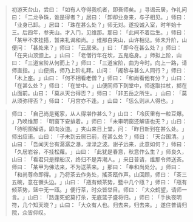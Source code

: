 > 初游天台山，尝曰：​「如有人夺得我机者，即吾师矣。​」寻谒云居，作礼问曰：​「二龙争珠，谁是得者？​」居曰：​「卸却业身来，与子相见。​」师曰：​「业身已卸。​」居曰：​「珠在甚么处？​」师无对。遂投诚入室，时年始十三。后四年，参夹山。才入门，见维那。那曰：​「此间不着后生。​」师曰：​「某甲不求挂搭，暂来礼谒和尚。​」维那白夹山，山许相见。师未升阶，山便问：​「甚处来？​」师曰：​「云居来。​」曰：​「即今在甚么处？​」师曰：​「在夹山顶颁上。​」山曰：​「老僧行年在坎，五鬼临身。​」师拟上阶，山曰：​「三道宝阶从何而上？​」师曰：​「三道宝阶，曲为今时。向上一路，请师直指。​」山便揖，师乃上阶礼拜。山问：​「阇黎与甚么人同行？​」师曰：​「木上座。​」山曰：​「何不相看老僧？​」师曰：​「和尚看他有分？​」山曰：​「在甚么处？​」师曰：​「在堂中。​」山便同师下到堂中，师遂取拄杖，掷在山面前。山曰：​「莫从天台得否？​」师曰：​「非五岳之所生。​」山曰：​「莫从须弥得否？​」师曰：​「月宫亦不逢。​」山曰：​「恁么则从人得也。​」

> 师曰：​「自己尚是冤家，从人得堪作甚么？​」山曰：​「冷灰里有一粒豆爆。​」乃唤维那：​「明窗下安排着。​」师曰：​「未审明窗还解语也无？​」山曰：​「待明窗解语，即向汝道。​」夹山来日上堂，问：​「昨日新到在甚么处。​」师出应诺。山曰：​「子未到云居已前，在甚么处？​」师曰：​「天台国清。​」山曰：​「吾闻天台有潺潺之瀑，渌渌之波。谢子远来，此意如何？​」师曰：​「久居岩谷，不挂松蘿。​」山曰：​「此犹是春意，秋意作么生？​」师良久，山曰：​「看君只是撑船汉，终归不是弄潮人。​」来日普请，维那令师送茶。师曰：​「某甲为佛法来，不为送茶来。​」那曰：​「奉和尚处分。​」师曰：​「和尚尊命即得。​」乃将茶去作务处，搖茶瓯作声。山回顾，师曰：​「茶三五碗，意在镢头边。​」山曰：​「瓶有倾茶势，籃中几个瓯？​」师曰：​「瓶有倾茶势，篮中无一瓯。​」便行茶，时众皆举目。师曰：​「大众鹤望，请师一言。​」山曰：​「路逢死蛇莫打杀，无底篮子盛将归。​」师曰：​「手执夜明符，几个知天晓？​」山曰：​「大众有人也。归去来，归去来。​」遂住普请归院，众皆仰叹。


